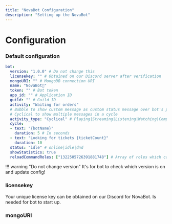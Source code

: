 ```yaml
---
title: "NovaBot Configuration"
description: "Setting up the NovaBot"
---
```


# Configuration

### Default configuration
```yaml title="config.yml" hl_lines="2"
bot:
  version: "1.0.0" # Do not change this
  licensekey: "" # Obtained on our Discord server after verification
  mongoURI: "" # MongoDB connection URI
  name: "NovaBot👑"
  token: "" # Bot token
  app_id: "" # Application ID
  guild: "" # Guild ID
  activity: "Waiting for orders"
  # Bubble to show custom message as custom status message over bot's profile photo
  # Cyclical to show multiple messages in a cycle
  activity_type: "Cyclical" # Playing|Streaming|Listening|Watching|Competing|Bubble|Cyclical
  cycle:
  - text: "{botName}"
    duration: 5 # In seconds
  - text: "Looking for tickets {ticketCount}"
    duration: 10
  status: "idle" # online|idle|dnd
  showStatistics: true
  reloadCommandRoles: ["1322505726391881748"] # Array of roles which can do /reload command for addon configurations reload
```

!!! warning "Do not change version"
    It's for bot to check which version is on and update config!

### licensekey
Your unique license key can be obtained on our Discord for NovaBot.
Is needed for bot to start up.

### mongoURI